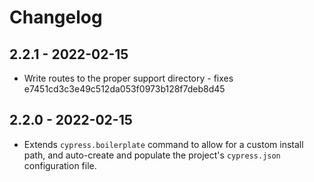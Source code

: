 # Changelog

## 2.2.1 - 2022-02-15

- Write routes to the proper support directory - fixes e7451cd3c3e49c512da053f0973b128f7deb8d45

## 2.2.0 - 2022-02-15

- Extends `cypress.boilerplate` command to allow for a custom install path, and auto-create and populate the project's `cypress.json` configuration file.
